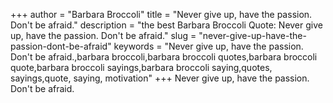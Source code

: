 +++
author = "Barbara Broccoli"
title = "Never give up, have the passion. Don't be afraid."
description = "the best Barbara Broccoli Quote: Never give up, have the passion. Don't be afraid."
slug = "never-give-up-have-the-passion-dont-be-afraid"
keywords = "Never give up, have the passion. Don't be afraid.,barbara broccoli,barbara broccoli quotes,barbara broccoli quote,barbara broccoli sayings,barbara broccoli saying,quotes, sayings,quote, saying, motivation"
+++
Never give up, have the passion. Don't be afraid.
